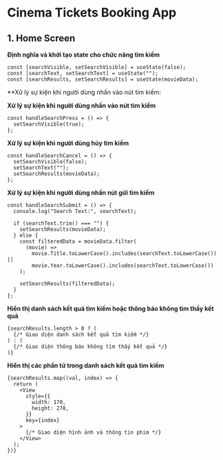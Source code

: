 # Cinema Tickets Booking App


## 1. Home Screen

**Định nghĩa và khởi tạo state cho chức năng tìm kiếm**

```react
const [searchVisible, setSearchVisible] = useState(false);
const [searchText, setSearchText] = useState("");
const [searchResults, setSearchResults] = useState(movieData);
```


**Xử lý sự kiện khi người dùng nhấn vào nút tìm kiếm:

**Xử lý sự kiện khi người dùng nhấn vào nút tìm kiếm**
```react
const handleSearchPress = () => {
  setSearchVisible(true);
};
```

**Xử lý sự kiện khi người dùng hủy tìm kiếm**
``` react 
const handleSearchCancel = () => {
  setSearchVisible(false);
  setSearchText("");
  setSearchResults(movieData);
};
```

**Xử lý sự kiện khi người dùng nhấn nút gửi tìm kiếm**
``` react 
const handleSearchSubmit = () => {
  console.log("Search Text:", searchText);

  if (searchText.trim() === "") {
    setSearchResults(movieData);
  } else {
    const filteredData = movieData.filter(
      (movie) =>
        movie.Title.toLowerCase().includes(searchText.toLowerCase()) ||
        movie.Year.toLowerCase().includes(searchText.toLowerCase())
    );

    setSearchResults(filteredData);
  }
};

```
**Hiển thị danh sách kết quả tìm kiếm hoặc thông báo không tìm thấy kết quả**
```react
{searchResults.length > 0 ? (
  {/* Giao diện danh sách kết quả tìm kiếm */}
) : (
  {/* Giao diện thông báo không tìm thấy kết quả */}
)}
```
**Hiển thị các phần tử trong danh sách kết quả tìm kiếm**
```react
{searchResults.map((val, index) => {
  return (
    <View
      style={{
        width: 170,
        height: 278,
      }}
      key={index}
    >
      {/* Giao diện hình ảnh và thông tin phim */}
    </View>
  );
})}
```
